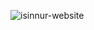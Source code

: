![isinnur-website](https://user-images.githubusercontent.com/98089962/206538217-c9d7c8d6-13a6-420d-ae49-b2936c9220be.png)
